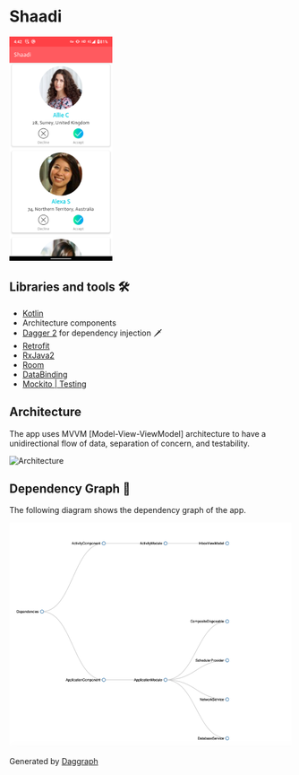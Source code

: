 # Shaadi

<img alt="Shaadi Main Page" height="400px" src="./pictures/shaadi_ss.png" />

## Libraries and tools 🛠

- [Kotlin](https://kotlinlang.org/)
- Architecture components
- [Dagger 2](https://developer.android.com/training/dependency-injection) for dependency injection 🗡
- [Retrofit](https://square.github.io/retrofit/)
- [RxJava2](https://github.com/ReactiveX/RxJava)
- [Room](https://developer.android.com/training/data-storage/room)
- [DataBinding](https://developer.android.com/topic/libraries/data-binding)
- [Mockito | Testing](https://developer.android.com/training/testing/unit-testing/local-unit-tests)

## Architecture

The app uses MVVM [Model-View-ViewModel] architecture to have a unidirectional flow of data, separation of concern, and testability.

![Architecture](https://developer.android.com/topic/libraries/architecture/images/final-architecture.png)

## Dependency Graph 🔪

The following diagram shows the dependency graph of the app.

<img alt="App Dependency Graph" height="400px" src="./pictures/dagger_graph.png" />

Generated by [Daggraph](https://github.com/dvdciri/daggraph)

